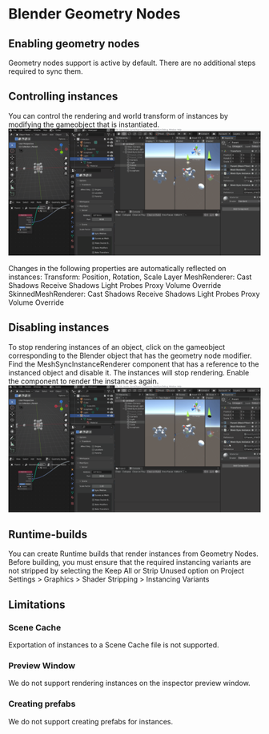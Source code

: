 # Blender Geometry Nodes

## Enabling geometry nodes
Geometry nodes support is active by default. There are no additional steps required to sync them.

## Controlling instances
You can control the rendering and world transform of instances by modifying the gameobject that is instantiated.
![Menu](images/GeometryNodesMove.gif)

Changes in the following properties are automatically reflected on instances:
Transform: 
Position,
 Rotation, 
Scale
Layer
MeshRenderer:
	Cast Shadows
	Receive Shadows
	Light Probes
	Proxy Volume Override
SkinnedMeshRenderer:
	Cast Shadows
	Receive Shadows
	Light Probes
	Proxy Volume Override


## Disabling instances
To stop rendering instances of an object, click on the gameobject corresponding to the Blender object that has the geometry node modifier. Find the MeshSyncInstanceRenderer component  that has a reference to the instanced object and disable it. The instances will stop rendering. Enable the component to render the instances again.
![Menu](images/GeometryNodesDisable.gif)

## Runtime-builds
You can create Runtime builds that render instances from Geometry Nodes. Before building, you must ensure that the required instancing variants are not stripped by selecting the Keep All or Strip Unused option on Project Settings > Graphics > Shader Stripping > Instancing Variants

## Limitations

### Scene Cache
Exportation of instances to a Scene Cache file is not supported.

### Preview Window
We do not support rendering instances on the inspector preview window.

### Creating prefabs
We do not support creating prefabs for instances.
